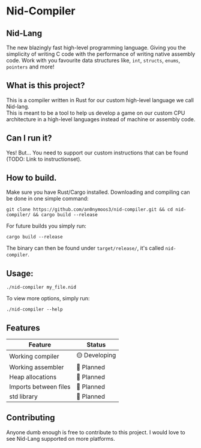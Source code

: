 # Nid-Compiler

## Nid-Lang 
The new blazingly fast high-level programming language. Giving you the simplicity of writing C code with
the performance of writing native assembly code. Work with you favourite data structures like, `int`, `structs`, `enums`,
`pointers` and more!

## What is this project?
This is a compiler written in Rust for our custom high-level language we call Nid-lang.  
This is meant to be a tool to help us develop a game on our custom CPU architecture in a high-level languages instead
of machine or assembly code.

## Can I run it?
Yes! But...
You need to support our custom instructions that can be found (TODO: Link to instructionset).

## How to build.
Make sure you have Rust/Cargo installed.
Downloading and compiling can be done in one simple command: 
```
git clone https://github.com/an0nymoos3/nid-compiler.git && cd nid-compiler/ && cargo build --release
```
For future builds you simply run:
```
cargo build --release
```

The binary can then be found under `target/release/`, it's called `nid-compiler`.

## Usage:
```
./nid-compiler my_file.nid
```
To view more options, simply run: 
```
./nid-compiler --help
```

## Features
| Feature                  | Status |
| -------                  | ------ |
| Working compiler         | 🟡 Developing |
| Working assembler        | 🔴 Planned    |
| Heap allocations         | 🔴 Planned    |
| Imports between files    | 🔴 Planned    |
| std library              | 🔴 Planned    |

## Contributing
Anyone dumb enough is free to contribute to this project. I would love to see Nid-Lang
supported on more platforms.
